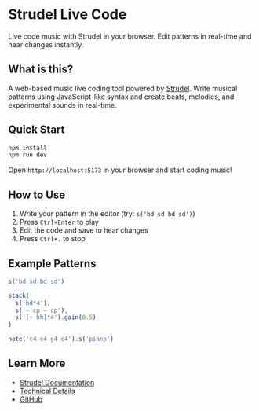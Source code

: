 # Strudel Live Code

Live code music with Strudel in your browser. Edit patterns in real-time and hear changes instantly.

## What is this?

A web-based music live coding tool powered by [Strudel](https://strudel.cc). Write musical patterns using JavaScript-like syntax and create beats, melodies, and experimental sounds in real-time.

## Quick Start

```bash
npm install
npm run dev
```

Open `http://localhost:5173` in your browser and start coding music!

## How to Use

1. Write your pattern in the editor (try: `s('bd sd bd sd')`)
2. Press `Ctrl+Enter` to play
3. Edit the code and save to hear changes
4. Press `Ctrl+.` to stop

## Example Patterns

```javascript
s('bd sd bd sd')

stack(
  s('bd*4'),
  s('~ cp ~ cp'),
  s('[~ hh]*4').gain(0.5)
)

note('c4 e4 g4 e4').s('piano')
```

## Learn More

- [Strudel Documentation](https://strudel.cc/learn)
- [Technical Details](./docs/architecture.md)
- [GitHub](https://github.com/rmarsigli/strudel-live-code)
